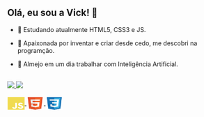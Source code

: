 ## Olá, eu sou a Vick! 🌌

- 🌱 Estudando atualmente HTML5, CSS3 e JS.

- 🔮 Apaixonada por inventar e criar desde cedo, me descobri na programção.

- 🎯 Almejo em um dia trabalhar com Inteligência Artificial.

<br>

<div>
   <a href="https://github.com/ma-vick">
   <img height="180em" src="https://github-readme-stats.vercel.app/api?username=ma-vick&show_icons=true&theme=tokyonight&include_all_commits=true&count_private=true"/>
   <img height="180em" src="https://github-readme-stats.vercel.app/api/top-langs/?username=ma-vick&layout=compact&langs_count=6&theme=tokyonight"/>

</div>

 <div>
   <a href="https://github.com/ma-vick">
    
</div>
<div style="display: inline_block"><br>
  <img align="center" alt="Js" height="30" width="40" src="https://raw.githubusercontent.com/devicons/devicon/master/icons/javascript/javascript-plain.svg">
  <img align="center" alt="HTML" height="30" width="40" src="https://raw.githubusercontent.com/devicons/devicon/master/icons/html5/html5-original.svg">
  <img align="center" alt="CSS" height="30" width="40" src="https://raw.githubusercontent.com/devicons/devicon/master/icons/css3/css3-original.svg">
</div>
